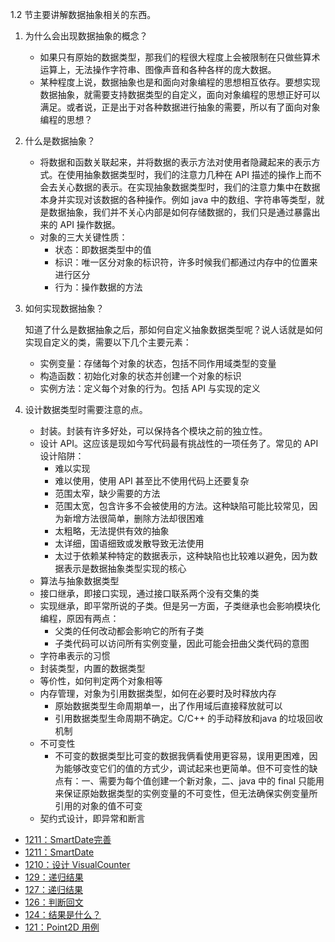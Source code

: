1.2 节主要讲解数据抽象相关的东西。

1. 为什么会出现数据抽象的概念？
	* 如果只有原始的数据类型，那我们的程很大程度上会被限制在只做些算术运算上，无法操作字符串、图像声音和各种各样的庞大数据。
	* 某种程度上说，数据抽象也是和面向对象编程的思想相互依存。要想实现数据抽象，就需要支持数据类型的自定义，面向对象编程的思想正好可以满足。或者说，正是出于对各种数据进行抽象的需要，所以有了面向对象编程的思想？
2. 什么是数据抽象？
	* 将数据和函数关联起来，并将数据的表示方法对使用者隐藏起来的表示方式。在使用抽象数据类型时，我们的注意力几种在 API 描述的操作上而不会去关心数据的表示。在实现抽象数据类型时，我们的注意力集中在数据本身并实现对该数据的各种操作。例如 java 中的数组、字符串等类型，就是数据抽象，我们并不关心内部是如何存储数据的，我们只是通过暴露出来的 API 操作数据。
	* 对象的三大关键性质：
		* 状态：即数据类型中的值
		* 标识：唯一区分对象的标识符，许多时候我们都通过内存中的位置来进行区分
		* 行为：操作数据的方法
3. 如何实现数据抽象？
	
	知道了什么是数据抽象之后，那如何自定义抽象数据类型呢？说人话就是如何实现自定义的类，需要以下几个主要元素：

	* 实例变量：存储每个对象的状态，包括不同作用域类型的变量
	* 构造函数：初始化对象的状态并创建一个对象的标识
	* 实例方法：定义每个对象的行为。包括 API 与实现的定义
4. 设计数据类型时需要注意的点。
	* 封装。封装有许多好处，可以保持各个模块之前的独立性。  
	* 设计 API。这应该是现如今写代码最有挑战性的一项任务了。常见的 API 设计陷阱：
		* 难以实现
		* 难以使用，使用 API 甚至比不使用代码上还要复杂
		* 范围太窄，缺少需要的方法
		* 范围太宽，包含许多不会被使用的方法。这种缺陷可能比较常见，因为新增方法很简单，删除方法却很困难
		* 太粗略，无法提供有效的抽象
		* 太详细，国语细致或发散导致无法使用
		* 太过于依赖某种特定的数据表示，这种缺陷也比较难以避免，因为数据表示是数据抽象类型实现的核心
	* 算法与抽象数据类型
	* 接口继承，即接口实现，通过接口联系两个没有交集的类
	* 实现继承，即平常所说的子类。但是另一方面，子类继承也会影响模块化编程，原因有两点：
		* 父类的任何改动都会影响它的所有子类
		* 子类代码可以访问所有实例变量，因此可能会扭曲父类代码的意图
	* 字符串表示的习惯
	* 封装类型，内置的数据类型
	* 等价性，如何判定两个对象相等
	* 内存管理，对象为引用数据类型，如何在必要时及时释放内存
		* 原始数据类型生命周期单一，出了作用域后直接释放就可以
		* 引用数据类型生命周期不确定。C/C++ 的手动释放和java 的垃圾回收机制 
	* 不可变性
		* 不可变的数据类型比可变的数据我俩看使用更容易，误用更困难，因为能够改变它们的值的方式少，调试起来也更简单。但不可变性的缺点有：一、需要为每个值创建一个新对象，二、java 中的 final 只能用来保证原始数据类型的实例变量的不可变性，但无法确保实例变量所引用的对象的值不可变  
	* 契约式设计，即异常和断言
		
* [1211：SmartDate完善](https://github.com/hexintao/blog/blob/master/algs4/1.2/1212.md)
* [1211：SmartDate](https://github.com/hexintao/blog/blob/master/algs4/1.2/1211.md)
* [1210：设计 VisualCounter](https://github.com/hexintao/blog/blob/master/algs4/1.2/1210.md)
* [129：递归结果](https://github.com/hexintao/blog/blob/master/algs4/1.2/127.md)
* [127：递归结果](https://github.com/hexintao/blog/blob/master/algs4/1.2/127.md)
* [126：判断回文](https://github.com/hexintao/blog/blob/master/algs4/1.2/126.md)
* [124：结果是什么？](https://github.com/hexintao/blog/blob/master/algs4/1.2/124.md)
* [121：Point2D 用例](https://github.com/hexintao/blog/blob/master/algs4/1.2/121.md)